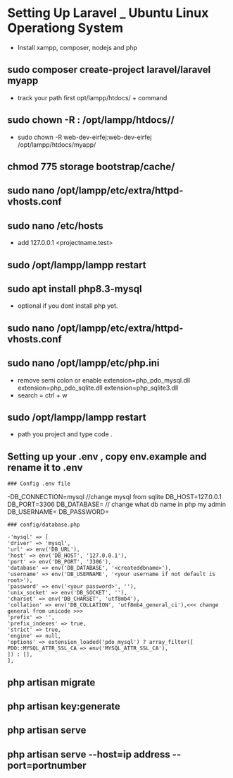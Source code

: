 # Setting Up Laravel _ Ubuntu Linux Operationg System

- Install xampp, composer, nodejs and php

## sudo composer create-project laravel/laravel myapp
 - track your path first opt/lampp/htdocs/ + command

## sudo chown -R <username>:<username> /opt/lampp/htdocs/<projectname>/

 - sudo chown -R web-dev-eirfej:web-dev-eirfej /opt/lampp/htdocs/myapp/

 ## chmod 775 storage bootstrap/cache/

 ## sudo nano /opt/lampp/etc/extra/httpd-vhosts.conf

 ## sudo nano /etc/hosts

 - add 127.0.0.1 <projectname.test>

 ## sudo /opt/lampp/lampp restart

 ## sudo apt install php8.3-mysql

 - optional if you dont install php yet.

 ## sudo nano /opt/lampp/etc/extra/httpd-vhosts.conf 

 ## sudo nano /opt/lampp/etc/php.ini

  - remove semi colon or enable
    extension=php_pdo_mysql.dll
    extension=php_pdo_sqlite.dll 
    extension=php_sqlite3.dll 
  - search = ctrl + w

  ## sudo /opt/lampp/lampp restart

  - path you project and type code .

  ## Setting up your .env , copy env.example and rename it to .env 

    ### Config .env file

   -DB_CONNECTION=mysql //change mysql from sqlite
    DB_HOST=127.0.0.1
    DB_PORT=3306
    DB_DATABASE= <createddbname> // change what db name in php my admin
    DB_USERNAME=<your username> 
    DB_PASSWORD= <your password>

    ### config/database.php

    -'mysql' => [
    'driver' => 'mysql',
    'url' => env('DB_URL'),
    'host' => env('DB_HOST', '127.0.0.1'),
    'port' => env('DB_PORT', '3306'),
    'database' => env('DB_DATABASE', '<createddbname>'), 
    'username' => env('DB_USERNAME', '<your username if not default is root>'),
    'password' => env('<your password>', ''),
    'unix_socket' => env('DB_SOCKET', ''),
    'charset' => env('DB_CHARSET', 'utf8mb4'),
    'collation' => env('DB_COLLATION', 'utf8mb4_general_ci'),<<< change general from unicode >>>
    'prefix' => '',
    'prefix_indexes' => true,
    'strict' => true,
    'engine' => null,
    'options' => extension_loaded('pdo_mysql') ? array_filter([
    PDO::MYSQL_ATTR_SSL_CA => env('MYSQL_ATTR_SSL_CA'),
    ]) : [],
    ],

 ## php artisan migrate

 ## php artisan key:generate

 ## php artisan serve 

 ## php artisan serve --host=ip address --port=portnumber










